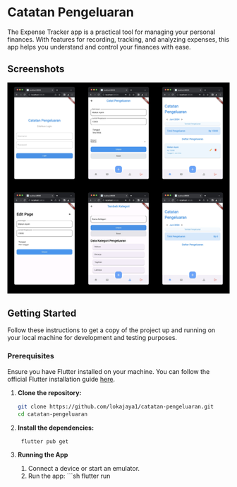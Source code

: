 # Catatan Pengeluaran

The Expense Tracker app is a practical tool for managing your personal finances. With features for recording, tracking, and analyzing expenses, this app helps you understand and control your finances with ease.

## Screenshots

![App Screenshot](/images/catatan_pengeluaran.jpg)

## Getting Started

Follow these instructions to get a copy of the project up and running on your local machine for development and testing purposes.

### Prerequisites

Ensure you have Flutter installed on your machine. You can follow the official Flutter installation guide [here](https://flutter.dev/docs/get-started/install).

1. **Clone the repository:**

   ```sh
   git clone https://github.com/lokajaya1/catatan-pengeluaran.git
   cd catatan-pengeluaran

2. **Install the dependencies:**

   ```sh
    flutter pub get

3. **Running the App**
    1.	Connect a device or start an emulator.
	2.	Run the app:
       ```sh
       flutter run



